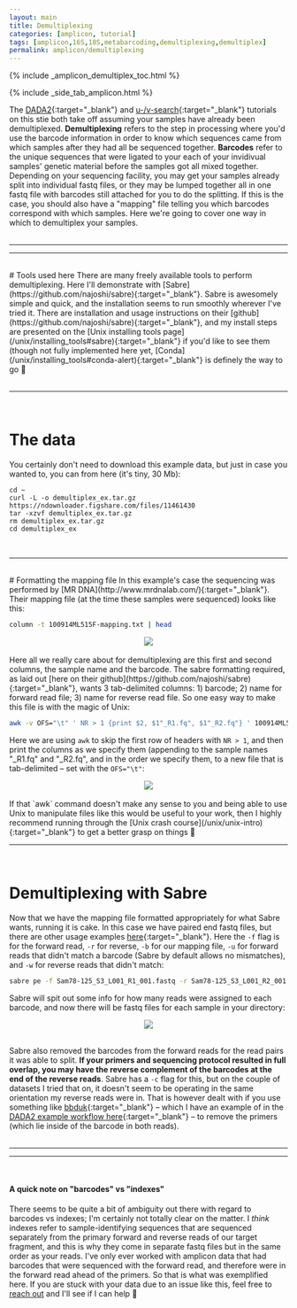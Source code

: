 ```yaml
---
layout: main
title: Demultiplexing
categories: [amplicon, tutorial]
tags: [amplicon,16S,18S,metabarcoding,demultiplexing,demultiplex]
permalink: amplicon/demultiplexing
---
```


{% include _amplicon_demultiplex_toc.html %}

{% include _side_tab_amplicon.html %}


The [DADA2](/amplicon/dada2_workflow_ex){:target="_blank"} and [u-/v-search](/amplicon/workflow_ex){:target="_blank"} tutorials on this stie both take off assuming your samples have already been demultiplexed. **Demultiplexing** refers to the step in processing where you'd use the barcode information in order to know which sequences came from which samples after they had all be sequenced together. **Barcodes** refer to the unique sequences that were ligated to your each of your invidivual samples' genetic material before the samples got all mixed together. Depending on your sequencing facility, you may get your samples already split into individual fastq files, or they may be lumped together all in one fastq file with barcodes still attached for you to do the splitting. If this is the case, you should also have a "mapping" file telling you which barcodes correspond with which samples. Here we're going to cover one way in which to demultiplex your samples.  
<br>
  
---
---  
<br>
# Tools used here
There are many freely available tools to perform demultiplexing. Here I'll demonstrate with [Sabre](https://github.com/najoshi/sabre){:target="_blank"}. Sabre is awesomely simple and quick, and the installation seems to run smoothly wherever I've tried it. There are installation and usage instructions on their [github](https://github.com/najoshi/sabre){:target="_blank"}, and my install steps are presented on the [Unix installing tools page](/unix/installing_tools#sabre){:target="_blank"} if you'd like to see them (though not fully implemented here yet, [Conda](/unix/installing_tools#conda-alert){:target="_blank"} is definely the way to go 🙂
<br>
<br>

---
<br>

# The data
You certainly don't need to download this example data, but just in case you wanted to, you can from here (it's tiny, 30 Mb):

```
cd ~
curl -L -o demultiplex_ex.tar.gz https://ndownloader.figshare.com/files/11461430
tar -xzvf demultiplex_ex.tar.gz
rm demultiplex_ex.tar.gz
cd demultiplex_ex
```
<br>

---
<br>
# Formatting the mapping file
In this example's case the sequencing was performed by [MR DNA](http://www.mrdnalab.com/){:target="_blank"}. Their mapping file (at the time these samples were sequenced) looks like this: 

```bash
column -t 100914ML515F-mapping.txt | head
```

<center><img src="{{ site.url }}/images/demux_mapping_head.png"></center>
<br>
Here all we really care about for demultiplexing are this first and second columns, the sample name and the barcode. The sabre formatting required, as laid out [here on their github](https://github.com/najoshi/sabre){:target="_blank"}, wants 3 tab-delimited columns: 1) barcode; 2) name for forward read file; 3) name for reverse read file. So one easy way to make this file is with the magic of Unix:

```bash
awk -v OFS="\t" ' NR > 1 {print $2, $1"_R1.fq", $1"_R2.fq"} ' 100914ML515F-mapping.txt > sabre_formatted_barcode_file.txt
```

Here we are using `awk` to skip the first row of headers with `NR > 1`, and then print the columns as we specify them (appending to the sample names "_R1.fq" and "_R2.fq", and in the order we specify them, to a new file that is tab-delimited – set with the `OFS="\t"`: 

<center><img src="{{ site.url }}/images/demux_sabre_formatted_head.png"></center>
<br>
If that `awk` command doesn't make any sense to you and being able to use Unix to manipulate files like this would be useful to your work, then I highly recommend running through the [Unix crash course](/unix/unix-intro){:target="_blank"} to get a better grasp on things 🙂  
<br>

---
<br>

# Demultiplexing with Sabre
Now that we have the mapping file formatted appropriately for what Sabre wants, running it is cake. In this case we have paired end fastq files, but there are other usage examples [here](https://github.com/najoshi/sabre){:target="_blank"}. Here the `-f` flag is for the forward read, `-r` for reverse, `-b` for our mapping file, `-u` for forward reads that didn't match a barcode (Sabre by default allows no mismatches), and `-w` for reverse reads that didn't match:

```bash
sabre pe -f Sam78-125_S3_L001_R1_001.fastq -r Sam78-125_S3_L001_R2_001.fastq -b sabre_formatted_barcode_file.txt -u no_bc_match_R1.fq -w no_bc_match_R2.fq
```

Sabre will spit out some info for how many reads were assigned to each barcode, and now there will be fastq files for each sample in your directory:

<center><img src="{{ site.url }}/images/demux_sabre_files_head.png"></center>
<br>

Sabre also removed the barcodes from the forward reads for the read pairs it was able to split. **If your primers and sequencing protocol resulted in full overlap, you may have the reverse complement of the barcodes at the end of the reverse reads**. Sabre has a `-c` flag for this, but on the couple of datasets I tried that on, it doesn't seem to be operating in the same orientation my reverse reads were in. That is however dealt with if you use something like [bbduk](https://jgi.doe.gov/data-and-tools/bbtools/bb-tools-user-guide/bbduk-guide/){:target="_blank"} – which I have an example of in the [DADA2 example workflow here](/amplicon/dada2_workflow_ex#removing-primers){:target="_blank"} – to remove the primers (which lie inside of the barcode in both reads).  
<br>
  
---
---  
<br>

<div class="my_notice">
<h4>A quick note on "barcodes" vs "indexes"</h4>
There seems to be quite a bit of ambiguity out there with regard to barcodes vs indexes; I'm certainly not totally clear on the matter. I <i>think</i> indexes refer to sample-identifying sequences that are sequenced separately from the primary forward and reverse reads of our target fragment, and this is why they come in separate fastq files but in the same order as your reads. I've only ever worked with amplicon data that had barcodes that were sequenced with the forward read, and therefore were in the forward read ahead of the primers. So that is what was exemplified here. If you are stuck with your data due to an issue like this, feel free to <a href="https://twitter.com/AstrobioMike" target="_blank">reach out</a> and I'll see if I can help 🙂</div>
